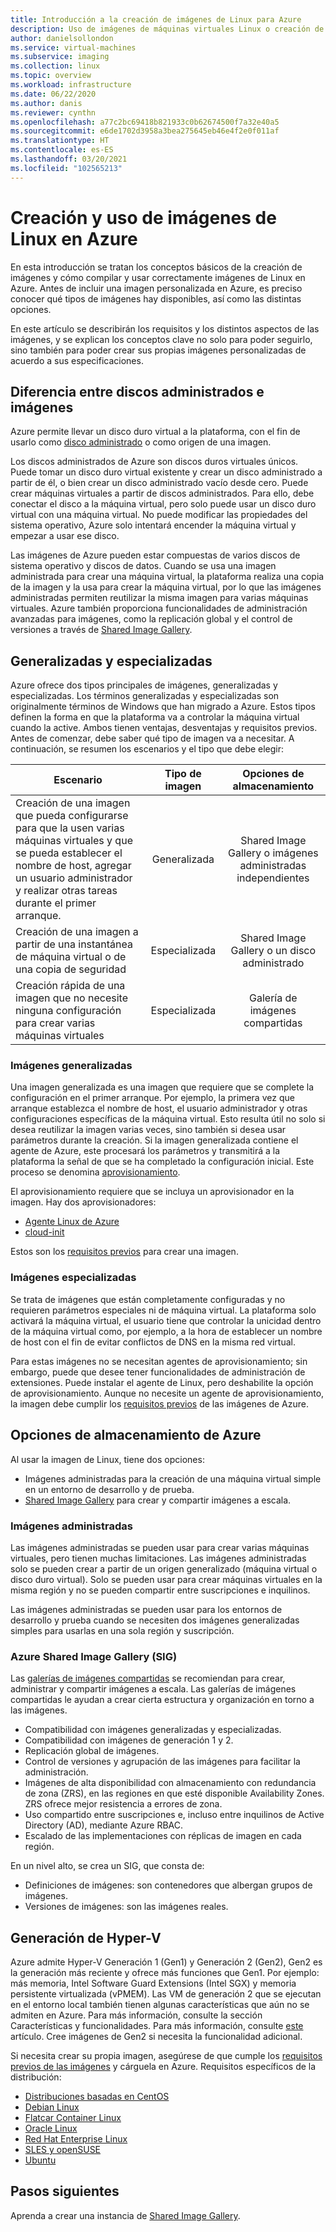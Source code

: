```yaml
---
title: Introducción a la creación de imágenes de Linux para Azure
description: Uso de imágenes de máquinas virtuales Linux o creación de imágenes para usarlas en Azure.
author: danielsollondon
ms.service: virtual-machines
ms.subservice: imaging
ms.collection: linux
ms.topic: overview
ms.workload: infrastructure
ms.date: 06/22/2020
ms.author: danis
ms.reviewer: cynthn
ms.openlocfilehash: a77c2bc69418b821933c0b62674500f7a32e40a5
ms.sourcegitcommit: e6de1702d3958a3bea275645eb46e4f2e0f011af
ms.translationtype: HT
ms.contentlocale: es-ES
ms.lasthandoff: 03/20/2021
ms.locfileid: "102565213"
---
```

# <a name="bringing-and-creating-linux-images-in-azure"></a>Creación y uso de imágenes de Linux en Azure

En esta introducción se tratan los conceptos básicos de la creación de imágenes y cómo compilar y usar correctamente imágenes de Linux en Azure. Antes de incluir una imagen personalizada en Azure, es preciso conocer qué tipos de imágenes hay disponibles, así como las distintas opciones.

En este artículo se describirán los requisitos y los distintos aspectos de las imágenes, y se explican los conceptos clave no solo para poder seguirlo, sino también para poder crear sus propias imágenes personalizadas de acuerdo a sus especificaciones.

## <a name="difference-between-managed-disks-and-images"></a>Diferencia entre discos administrados e imágenes


Azure permite llevar un disco duro virtual a la plataforma, con el fin de usarlo como [disco administrado](../faq-for-disks.md#managed-disks) o como origen de una imagen. 

Los discos administrados de Azure son discos duros virtuales únicos. Puede tomar un disco duro virtual existente y crear un disco administrado a partir de él, o bien crear un disco administrado vacío desde cero. Puede crear máquinas virtuales a partir de discos administrados. Para ello, debe conectar el disco a la máquina virtual, pero solo puede usar un disco duro virtual con una máquina virtual. No puede modificar las propiedades del sistema operativo, Azure solo intentará encender la máquina virtual y empezar a usar ese disco. 

Las imágenes de Azure pueden estar compuestas de varios discos de sistema operativo y discos de datos. Cuando se usa una imagen administrada para crear una máquina virtual, la plataforma realiza una copia de la imagen y la usa para crear la máquina virtual, por lo que las imágenes administradas permiten reutilizar la misma imagen para varias máquinas virtuales. Azure también proporciona funcionalidades de administración avanzadas para imágenes, como la replicación global y el control de versiones a través de [Shared Image Gallery](../shared-image-galleries.md). 



## <a name="generalized-and-specialized"></a>Generalizadas y especializadas

Azure ofrece dos tipos principales de imágenes, generalizadas y especializadas. Los términos generalizadas y especializadas son originalmente términos de Windows que han migrado a Azure. Estos tipos definen la forma en que la plataforma va a controlar la máquina virtual cuando la active. Ambos tienen ventajas, desventajas y requisitos previos. Antes de comenzar, debe saber qué tipo de imagen va a necesitar. A continuación, se resumen los escenarios y el tipo que debe elegir:

| Escenario      | Tipo de imagen  | Opciones de almacenamiento |
| ------------- |:-------------:| :-------------:| 
| Creación de una imagen que pueda configurarse para que la usen varias máquinas virtuales y que se pueda establecer el nombre de host, agregar un usuario administrador y realizar otras tareas durante el primer arranque. | Generalizada | Shared Image Gallery o imágenes administradas independientes |
| Creación de una imagen a partir de una instantánea de máquina virtual o de una copia de seguridad | Especializada |Shared Image Gallery o un disco administrado |
| Creación rápida de una imagen que no necesite ninguna configuración para crear varias máquinas virtuales |Especializada |Galería de imágenes compartidas |


### <a name="generalized-images"></a>Imágenes generalizadas

Una imagen generalizada es una imagen que requiere que se complete la configuración en el primer arranque. Por ejemplo, la primera vez que arranque establezca el nombre de host, el usuario administrador y otras configuraciones específicas de la máquina virtual. Esto resulta útil no solo si desea reutilizar la imagen varias veces, sino también si desea usar parámetros durante la creación. Si la imagen generalizada contiene el agente de Azure, este procesará los parámetros y transmitirá a la plataforma la señal de que se ha completado la configuración inicial. Este proceso se denomina [aprovisionamiento](./provisioning.md). 

El aprovisionamiento requiere que se incluya un aprovisionador en la imagen. Hay dos aprovisionadores:
- [Agente Linux de Azure](../extensions/agent-linux.md)
- [cloud-init](./using-cloud-init.md)

Estos son los [requisitos previos](./create-upload-generic.md) para crear una imagen.


### <a name="specialized-images"></a>Imágenes especializadas
Se trata de imágenes que están completamente configuradas y no requieren parámetros especiales ni de máquina virtual. La plataforma solo activará la máquina virtual, el usuario tiene que controlar la unicidad dentro de la máquina virtual como, por ejemplo, a la hora de establecer un nombre de host con el fin de evitar conflictos de DNS en la misma red virtual. 

Para estas imágenes no se necesitan agentes de aprovisionamiento; sin embargo, puede que desee tener funcionalidades de administración de extensiones. Puede instalar el agente de Linux, pero deshabilite la opción de aprovisionamiento. Aunque no necesite un agente de aprovisionamiento, la imagen debe cumplir los [requisitos previos](./create-upload-generic.md) de las imágenes de Azure.


## <a name="image-storage-options"></a>Opciones de almacenamiento de Azure
Al usar la imagen de Linux, tiene dos opciones:

- Imágenes administradas para la creación de una máquina virtual simple en un entorno de desarrollo y de prueba.
- [Shared Image Gallery](../shared-image-galleries.md) para crear y compartir imágenes a escala.


### <a name="managed-images"></a>Imágenes administradas

Las imágenes administradas se pueden usar para crear varias máquinas virtuales, pero tienen muchas limitaciones. Las imágenes administradas solo se pueden crear a partir de un origen generalizado (máquina virtual o disco duro virtual). Solo se pueden usar para crear máquinas virtuales en la misma región y no se pueden compartir entre suscripciones e inquilinos.

Las imágenes administradas se pueden usar para los entornos de desarrollo y prueba cuando se necesiten dos imágenes generalizadas simples para usarlas en una sola región y suscripción. 

### <a name="azure-shared-image-gallery-sig"></a>Azure Shared Image Gallery (SIG)

Las [galerías de imágenes compartidas](../shared-image-galleries.md) se recomiendan para crear, administrar y compartir imágenes a escala. Las galerías de imágenes compartidas le ayudan a crear cierta estructura y organización en torno a las imágenes.  

- Compatibilidad con imágenes generalizadas y especializadas.
- Compatibilidad con imágenes de generación 1 y 2.
- Replicación global de imágenes.
- Control de versiones y agrupación de las imágenes para facilitar la administración.
- Imágenes de alta disponibilidad con almacenamiento con redundancia de zona (ZRS), en las regiones en que esté disponible Availability Zones. ZRS ofrece mejor resistencia a errores de zona.
- Uso compartido entre suscripciones e, incluso entre inquilinos de Active Directory (AD), mediante Azure RBAC.
- Escalado de las implementaciones con réplicas de imagen en cada región.

En un nivel alto, se crea un SIG, que consta de:
- Definiciones de imágenes: son contenedores que albergan grupos de imágenes.
- Versiones de imágenes: son las imágenes reales.



## <a name="hyper-v-generation"></a>Generación de Hyper-V

Azure admite Hyper-V Generación 1 (Gen1) y Generación 2 (Gen2), Gen2 es la generación más reciente y ofrece más funciones que Gen1. Por ejemplo: más memoria, Intel Software Guard Extensions (Intel SGX) y memoria persistente virtualizada (vPMEM). Las VM de generación 2 que se ejecutan en el entorno local también tienen algunas características que aún no se admiten en Azure. Para más información, consulte la sección Características y funcionalidades. Para más información, consulte [este](../generation-2.md) artículo. Cree imágenes de Gen2 si necesita la funcionalidad adicional.

Si necesita crear su propia imagen, asegúrese de que cumple los [requisitos previos de las imágenes](./create-upload-generic.md) y cárguela en Azure. Requisitos específicos de la distribución:


- [Distribuciones basadas en CentOS](create-upload-centos.md)
- [Debian Linux](debian-create-upload-vhd.md)
- [Flatcar Container Linux](flatcar-create-upload-vhd.md)
- [Oracle Linux](oracle-create-upload-vhd.md)
- [Red Hat Enterprise Linux](redhat-create-upload-vhd.md)
- [SLES y openSUSE](suse-create-upload-vhd.md)
- [Ubuntu](create-upload-ubuntu.md)


## <a name="next-steps"></a>Pasos siguientes

Aprenda a crear una instancia de [Shared Image Gallery](tutorial-custom-images.md).